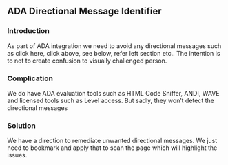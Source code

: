 
## ADA Directional Message Identifier

### Introduction
As part of ADA integration we need to avoid any directional messages such as click here, click above, see below, refer left section etc.. The intention is to not to create confusion to visually challenged person.

### Complication
We do have ADA evaluation tools such as HTML Code Sniffer, ANDI, WAVE and licensed tools such as Level access. But sadly, they won’t detect the directional messages

### Solution
We have a direction to remediate unwanted directional messages. We just need to bookmark and apply that to scan the page which will highlight the issues. 




